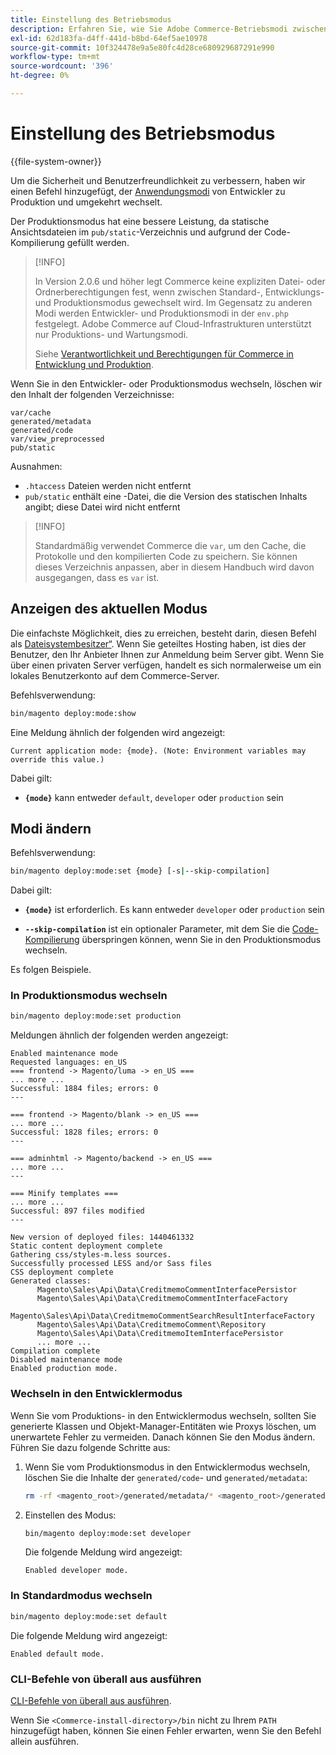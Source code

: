 ```yaml
---
title: Einstellung des Betriebsmodus
description: Erfahren Sie, wie Sie Adobe Commerce-Betriebsmodi zwischen Entwickler- und Produktionsmodus festlegen. Erfahren Sie mehr über Befehle zum Moduswechsel und die Auswirkungen auf die Sicherheit.
exl-id: 62d183fa-d4ff-441d-b8bd-64ef5ae10978
source-git-commit: 10f324478e9a5e80fc4d28ce680929687291e990
workflow-type: tm+mt
source-wordcount: '396'
ht-degree: 0%

---
```


# Einstellung des Betriebsmodus

{{file-system-owner}}

Um die Sicherheit und Benutzerfreundlichkeit zu verbessern, haben wir einen Befehl hinzugefügt, der [Anwendungsmodi](../bootstrap/application-modes.md) von Entwickler zu Produktion und umgekehrt wechselt.

Der Produktionsmodus hat eine bessere Leistung, da statische Ansichtsdateien im `pub/static`-Verzeichnis und aufgrund der Code-Kompilierung gefüllt werden.

>[!INFO]
>
>In Version 2.0.6 und höher legt Commerce keine expliziten Datei- oder Ordnerberechtigungen fest, wenn zwischen Standard-, Entwicklungs- und Produktionsmodus gewechselt wird. Im Gegensatz zu anderen Modi werden Entwickler- und Produktionsmodi in der `env.php` festgelegt. Adobe Commerce auf Cloud-Infrastrukturen unterstützt nur Produktions- und Wartungsmodi.
>
>Siehe [Verantwortlichkeit und Berechtigungen für Commerce in Entwicklung und Produktion](../deployment/file-system-permissions.md).

Wenn Sie in den Entwickler- oder Produktionsmodus wechseln, löschen wir den Inhalt der folgenden Verzeichnisse:

```
var/cache
generated/metadata
generated/code
var/view_preprocessed
pub/static
```

Ausnahmen:

- `.htaccess` Dateien werden nicht entfernt
- `pub/static` enthält eine -Datei, die die Version des statischen Inhalts angibt; diese Datei wird nicht entfernt

>[!INFO]
>
>Standardmäßig verwendet Commerce die `var`, um den Cache, die Protokolle und den kompilierten Code zu speichern. Sie können dieses Verzeichnis anpassen, aber in diesem Handbuch wird davon ausgegangen, dass es `var` ist.

## Anzeigen des aktuellen Modus

Die einfachste Möglichkeit, dies zu erreichen, besteht darin, diesen Befehl als [Dateisystembesitzer“ &#x200B;](../../installation/prerequisites/file-system/overview.md). Wenn Sie geteiltes Hosting haben, ist dies der Benutzer, den Ihr Anbieter Ihnen zur Anmeldung beim Server gibt. Wenn Sie über einen privaten Server verfügen, handelt es sich normalerweise um ein lokales Benutzerkonto auf dem Commerce-Server.

Befehlsverwendung:

```bash
bin/magento deploy:mode:show
```

Eine Meldung ähnlich der folgenden wird angezeigt:

```
Current application mode: {mode}. (Note: Environment variables may override this value.)
```

Dabei gilt:

- **`{mode}`** kann entweder `default`, `developer` oder `production` sein

## Modi ändern

Befehlsverwendung:

```bash
bin/magento deploy:mode:set {mode} [-s|--skip-compilation]
```

Dabei gilt:

- **`{mode}`** ist erforderlich. Es kann entweder `developer` oder `production` sein

- **`--skip-compilation`** ist ein optionaler Parameter, mit dem Sie die [Code-Kompilierung](../cli/code-compiler.md) überspringen können, wenn Sie in den Produktionsmodus wechseln.

Es folgen Beispiele.

### In Produktionsmodus wechseln

```bash
bin/magento deploy:mode:set production
```

Meldungen ähnlich der folgenden werden angezeigt:

```
Enabled maintenance mode
Requested languages: en_US
=== frontend -> Magento/luma -> en_US ===
... more ...
Successful: 1884 files; errors: 0
---

=== frontend -> Magento/blank -> en_US ===
... more ...
Successful: 1828 files; errors: 0
---

=== adminhtml -> Magento/backend -> en_US ===
... more ...
---

=== Minify templates ===
... more ...
Successful: 897 files modified
---

New version of deployed files: 1440461332
Static content deployment complete
Gathering css/styles-m.less sources.
Successfully processed LESS and/or Sass files
CSS deployment complete
Generated classes:
      Magento\Sales\Api\Data\CreditmemoCommentInterfacePersistor
      Magento\Sales\Api\Data\CreditmemoCommentInterfaceFactory
      Magento\Sales\Api\Data\CreditmemoCommentSearchResultInterfaceFactory
      Magento\Sales\Api\Data\CreditmemoComment\Repository
      Magento\Sales\Api\Data\CreditmemoItemInterfacePersistor
      ... more ...
Compilation complete
Disabled maintenance mode
Enabled production mode.
```

### Wechseln in den Entwicklermodus

Wenn Sie vom Produktions- in den Entwicklermodus wechseln, sollten Sie generierte Klassen und Objekt-Manager-Entitäten wie Proxys löschen, um unerwartete Fehler zu vermeiden. Danach können Sie den Modus ändern. Führen Sie dazu folgende Schritte aus:

1. Wenn Sie vom Produktionsmodus in den Entwicklermodus wechseln, löschen Sie die Inhalte der `generated/code`- und `generated/metadata`:

   ```bash
   rm -rf <magento_root>/generated/metadata/* <magento_root>/generated/code/*
   ```

1. Einstellen des Modus:

   ```bash
   bin/magento deploy:mode:set developer
   ```

   Die folgende Meldung wird angezeigt:

   ```
   Enabled developer mode.
   ```

### In Standardmodus wechseln

```bash
bin/magento deploy:mode:set default
```

Die folgende Meldung wird angezeigt:

```
Enabled default mode.
```

### CLI-Befehle von überall aus ausführen

[CLI-Befehle von überall aus ausführen](../cli/config-cli.md#config-install-cli-first).

Wenn Sie `<Commerce-install-directory>/bin` nicht zu Ihrem `PATH` hinzugefügt haben, können Sie einen Fehler erwarten, wenn Sie den Befehl allein ausführen.
